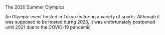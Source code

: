 The 2020 Summer Olympics 

An Olympic event hosted in Tokyo featuring a variety of sports. Although it was supposed to be hosted durng 2020, it was unfortunately postponed until 2021 due to the COVID-19 pandemic.